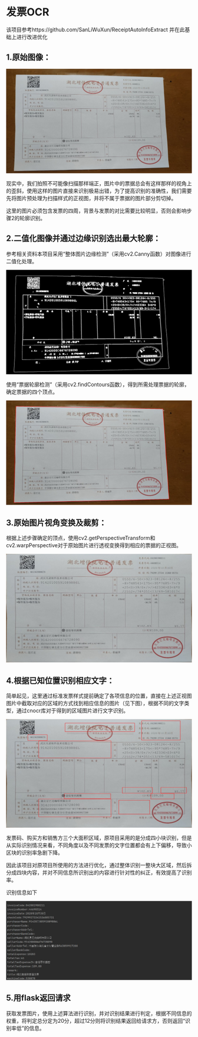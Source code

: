 # 发票OCR

该项目参考https://github.com/SanLiWuXun/ReceiptAutoInfoExtract
并在此基础上进行改进优化

## 1.原始图像：
![](images/test.jpg)

现实中，我们拍照不可能像扫描那样端正，图片中的票据总会有这样那样的视角上的歪斜，使用这样的图片直接来识别极易出错，为了提高识别的准确性，我们需要先将图片预处理为扫描样式的正视图，并将不属于票据的图片部分剪切掉。

这里的图片必须包含发票的四周，背景与发票的对比需要比较明显，否则会影响步骤2的轮廓识别。

## 2.二值化图像并通过边缘识别选出最大轮廓：
参考相关资料本项目采用“整体图片边缘检测”（采用cv2.Canny函数）对图像进行二值化处理。

![](images/binary.jpg)

使用“票据轮廓检测”（采用cv2.findContours函数），得到所需处理票据的轮廓，确定票据的四个顶点。

![](images/outline.jpg)

## 3.原始图片视角变换及裁剪：

根据上述步骤确定的顶点，使用cv2.getPerspectiveTransform和cv2.warpPerspective对于原始图片进行透视变换得到相应的票据的正视图。

![](images/block.jpg)

## 4.根据已知位置识别相应文字：

简单起见，这里通过标准发票样式提前确定了各项信息的位置，直接在上述正视图图片中截取对应的区域的方式找到相应信息的图片（见下图），根据不同的文字类型，通过cnocr库对于得到的区域图片进行文字识别。

![](images/result.jpg)

发票码、购买方和销售方三个大面积区域，原项目采用的是分成四小块识别，但是从实际识别情况来看，不同角度以及不同发票的文字位置都会有上下偏移，导致小区块的识别率急剧下降。

因此该项目对原项目所使用的方法进行优化，通过整体识别一整块大区域，然后拆分成四块内容，并对不同信息所识别出的内容进行针对性的纠正，有效提高了识别率。

识别信息如下

![](images/cnocrResults.jpg)

## 5.用flask返回请求

获取发票图片，使用上述算法进行识别，并对识别结果进行判定，根据不同信息的权重，将判定总分定为20分，超过12分则将识别结果返回给请求方，否则返回“识别率低”的信息。
